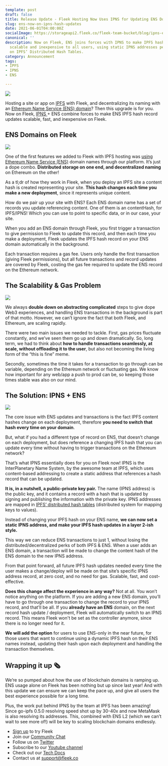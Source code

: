 ```yaml
---
template: post
draft: false
title: Release Update - Fleek Hosting Now Uses IPNS for Updating ENS Domains!
slug: ens-now-on-ipns-hash-updates
date: 2021-06-01T04:00:00Z
socialImage: https://storageapi2.fleek.co/fleek-team-bucket/blog/ipns-ens.png
canonical: ''
description: Now on Fleek, ENS joins forces with IPNS to make IPFS hash record updates
  scalable and inexpensive to all users, using static IPNS addresses per site, updated
  on IPFS’ Distributed Hash Tables.
category: Announcement
tags:
- IPFS
- IPNS
- ENS

---
```

![](https://storageapi2.fleek.co/fleek-team-bucket/blog/ipns-ens.png)

Hosting a site or app on [IPFS](https://ipfs.io/) with Fleek, and decentralizing its naming with an [Ethereum Name Service (ENS) domain](http://ens.domains/)? Then this upgrade is for you. Now on Fleek, [IPNS ](https://docs.ipfs.io/concepts/ipns/#example-ipns-setup-with-cli)+ ENS combine forces to make ENS IPFS hash record updates scalable, fast, and inexpensive on Fleek.

## ENS Domains on Fleek

![](https://storageapi2.fleek.co/fleek-team-bucket/blog/ENS-APP.png)

One of the first features we added to Fleek with IPFS hosting was [using Ethereum Name Service (ENS)](https://blog.fleek.co/posts/guide-ens-domains-ipfs-ethereum-name-service) domain names through our platform. It’s just a dope combo. **Distributed storage on one end, and decentralized naming** on Ethereum on the other!

As a tl;dr of how they work in Fleek, when you deploy an IPFS site a content hash is created representing your site. **This hash changes each time you make a new deployment**, since it represents unique content.

How do we pair up your site with ENS? Each ENS domain name has a set of records you update referencing content. One of them is an contentHash, for IPFS/IPNS! Which you can use to point to specific data, or in our case, your site.

When you add an ENS domain through Fleek, you first trigger a transaction to give permission to Fleek to update this record, and then each time you make a deployment, Fleek updates the IPFS hash record on your ENS domain automatically in the background.

Each transaction requires a gas fee. Users only handle the first transaction (giving Fleek permissions), but all future transactions and record updates are covered by Fleek, costing the gas fee required to update the ENS record on the Ethereum network.

## The Scalability & Gas Problem

![](https://storageapi2.fleek.co/fleek-team-bucket/blog/gas-fine.png)

We always **double down on abstracting complicated** steps to give dope Web3 experiences, and handling ENS transactions in the background is part of that motto. However, we can’t ignore the fact that both Fleek, and Ethereum, are scaling rapidly.

There were two main issues we needed to tackle. First, gas prices fluctuate constantly, and we’ve seen them go up and down dramatically. So, long term, we had to think about **how to handle transactions seamlessly, at scale, without offloading it to the user**, but also not becoming the living form of the “this is fine” meme.

Secondly, sometimes the time it takes for a transaction to go through can be variable, depending on the Ethereum network or fluctuating gas. We know how important for any web/app a push to prod can be, so keeping those times stable was also on our mind.

## The Solution: IPNS + ENS

![](https://storageapi2.fleek.co/fleek-team-bucket/blog/ipns-ens-fleek.png)

The core issue with ENS updates and transactions is the fact IPFS content hashes change on each deployment, therefore **you need to switch that hash every time on your domain**.

But, what if you had a different type of record on ENS, that doesn’t change on each deployment, but does reference a changing IPFS hash that you can update every time without having to trigger transactions on the Ethereum network?

That’s what IPNS essentially does for you on Fleek now! IPNS is the InterPlanetary Name System, by the awesome team at IPFS, which uses content-based addressing to create a static address that references a hash record that can be updated.

**It is, in a nutshell, a public-private key pair.** The name (IPNS address) is the public key, and it contains a record with a hash that is updated by signing and publishing the information with the private key. IPNS addresses are mapped in [IPFS’ distributed hash tables](https://docs.ipfs.io/concepts/dht/) (distributed system for mapping keys to values).

Instead of changing your IPFS hash on your ENS name, **we can now set a static IPNS address, and make your IPFS hash updates in a layer 2-ish style.**

This way we can reduce ENS transactions to just 1, without losing the distributed/decentralized perks of both IPFS & ENS. When a user adds an ENS domain, a transaction will be made to change the content hash of the ENS domain to the new IPNS address.

From that point forward, all future IPFS hash updates needed every time the user makes a change/deploy will be made on that site’s specific IPNS address record, at zero cost, and no need for gas. Scalable, fast, and cost-effective.

**Does this change affect the experience in any way?** Not at all. You won’t notice anything on the platform. If you are adding a new ENS domain, you’ll have to go through one transaction to change the record to your IPNS record, and that’ll be all. If you **already have an ENS** domain, on the next record hash update / deployment, Fleek will automatically switch to an IPNS record. This means Fleek won't be set as the controller anymore, since there is no longer need for it.

**We will add the option** for users to use ENS-only in the near future, for those users that want to continue using a dynamic IPFS hash on their ENS names instead, updating their hash upon each deployment and handling the transaction themselves.

## Wrapping it up 🗞️

We’re so pumped about how the use of blockchain domains is ramping up. ENS usage alone on Fleek has been nothing but up since last year! And with this update we can ensure we can keep the pace up, and give all users the best experience possible for a long time.

Plus, the work put behind IPNS by the team at IPFS has been amazing! Since go-ipfs 0.5.0 resolving speed shot up by 30-40x and now MetaMask is also resolving its addresses. This, combined with ENS L2 (which we can’t wait to see more of!) will be key to scaling blockchain domains endlessly.

* [Sign up](https://app.fleek.co/) to try Fleek
* Join our [Community Chat](https://slack.fleek.co/)
* Follow us on [Twitter](https://twitter.com/FleekHQ)
* Subscribe to our [Youtube channel](https://www.youtube.com/channel/UCBzlwYM0JjZpjDZ52-SLUmw)
* Check out our [Tech Docs](https://docs.fleek.co/)
* Contact us at support@fleek.co